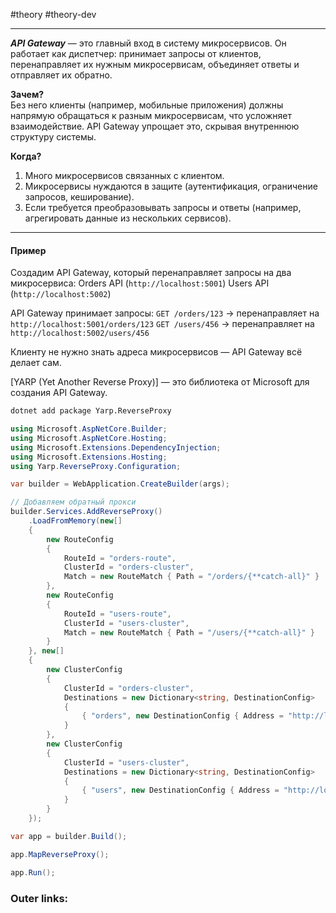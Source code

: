 #theory #theory-dev
 
---
***API Gateway*** — это главный вход в систему микросервисов. Он работает как диспетчер: принимает запросы от клиентов, перенаправляет их нужным микросервисам, объединяет ответы и отправляет их обратно.

**Зачем?**  
Без него клиенты (например, мобильные приложения) должны напрямую обращаться к разным микросервисам, что усложняет взаимодействие. API Gateway упрощает это, скрывая внутреннюю структуру системы.

**Когда?**
1. Много микросервисов связанных с клиентом.
2. Микросервисы нуждаются в защите (аутентификация, ограничение запросов, кеширование).
3. Если требуется преобразовывать запросы и ответы (например, агрегировать данные из нескольких сервисов).

---
#### **Пример**

Создадим API Gateway, который перенаправляет запросы на два микросервиса:
Orders API (`http://localhost:5001`)
Users API (`http://localhost:5002`)

API Gateway принимает запросы:
`GET /orders/123` → перенаправляет на `http://localhost:5001/orders/123`
`GET /users/456` → перенаправляет на `http://localhost:5002/users/456`

Клиенту не нужно знать адреса микросервисов — API Gateway всё делает сам.

[YARP (Yet Another Reverse Proxy)] — это библиотека от Microsoft для создания API Gateway.
```sh
dotnet add package Yarp.ReverseProxy
```

```csharp
using Microsoft.AspNetCore.Builder;
using Microsoft.AspNetCore.Hosting;
using Microsoft.Extensions.DependencyInjection;
using Microsoft.Extensions.Hosting;
using Yarp.ReverseProxy.Configuration;

var builder = WebApplication.CreateBuilder(args);

// Добавляем обратный прокси
builder.Services.AddReverseProxy()
    .LoadFromMemory(new[]
    {
        new RouteConfig
        {
            RouteId = "orders-route",
            ClusterId = "orders-cluster",
            Match = new RouteMatch { Path = "/orders/{**catch-all}" }
        },
        new RouteConfig
        {
            RouteId = "users-route",
            ClusterId = "users-cluster",
            Match = new RouteMatch { Path = "/users/{**catch-all}" }
        }
    }, new[]
    {
        new ClusterConfig
        {
            ClusterId = "orders-cluster",
            Destinations = new Dictionary<string, DestinationConfig>
            {
                { "orders", new DestinationConfig { Address = "http://localhost:5001" } }
            }
        },
        new ClusterConfig
        {
            ClusterId = "users-cluster",
            Destinations = new Dictionary<string, DestinationConfig>
            {
                { "users", new DestinationConfig { Address = "http://localhost:5002" } }
            }
        }
    });

var app = builder.Build();

app.MapReverseProxy();

app.Run();
```

### Outer links:

